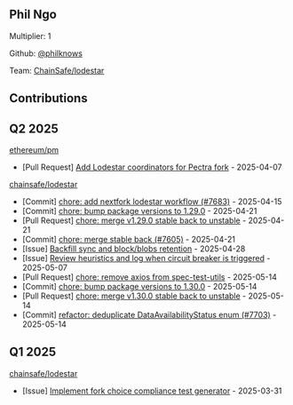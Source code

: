 
## Phil Ngo
Multiplier: 1

Github: [@philknows](https://github.com/philknows)

Team: [ChainSafe/lodestar](https://github.com/ChainSafe/lodestar/pulls?q=author%3Aphilknows)

## Contributions

## Q2 2025


[ethereum/pm](https://github.com/ethereum/pm)
* [Pull Request] [Add Lodestar coordinators for Pectra fork](https://github.com/ethereum/pm/pull/1438) - 2025-04-07

[chainsafe/lodestar](https://github.com/chainsafe/lodestar)
* [Commit] [chore: add nextfork lodestar workflow (#7683)](https://github.com/ChainSafe/lodestar/commit/9d67a7e3a2e2a33273f60a256c4ace768de32c82) - 2025-04-15
* [Commit] [chore: bump package versions to 1.29.0](https://github.com/ChainSafe/lodestar/commit/51613f0fb0196300302acb692a05b27bcef3c771) - 2025-04-21
* [Pull Request] [chore: merge v1.29.0 stable back to unstable](https://github.com/ChainSafe/lodestar/pull/7732) - 2025-04-21
* [Commit] [chore: merge stable back (#7605)](https://github.com/ChainSafe/lodestar/commit/bdddedfc915e6e252b78e41112392111744282b5) - 2025-04-21
* [Issue] [Backfill sync and block/blobs retention](https://github.com/ChainSafe/lodestar/issues/7753) - 2025-04-28
* [Issue] [Review heuristics and log when circuit breaker is triggered](https://github.com/ChainSafe/lodestar/issues/7802) - 2025-05-07
* [Pull Request] [chore: remove axios from spec-test-utils](https://github.com/ChainSafe/lodestar/pull/7829) - 2025-05-14
* [Commit] [chore: bump package versions to 1.30.0](https://github.com/ChainSafe/lodestar/commit/123eb2d9fb71dd10076a47bc7787bf4ec40343da) - 2025-05-14
* [Pull Request] [chore: merge v1.30.0 stable back to unstable](https://github.com/ChainSafe/lodestar/pull/7828) - 2025-05-14
* [Commit] [refactor: deduplicate DataAvailabilityStatus enum (#7703)](https://github.com/ChainSafe/lodestar/commit/bb6038a1d123a117dad4b329ee81e439f0b5a979) - 2025-05-14
## Q1 2025

[chainsafe/lodestar](https://github.com/chainsafe/lodestar)
* [Issue] [Implement fork choice compliance test generator](https://github.com/ChainSafe/lodestar/issues/7637) - 2025-03-31
